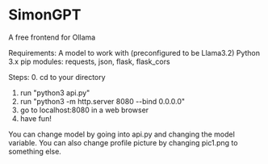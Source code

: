 # SimonGPT

A free frontend for Ollama

Requirements:
  A model to work with (preconfigured to be Llama3.2)
  Python 3.x
  pip modules: requests, json, flask, flask_cors

Steps:
  0. cd to your directory
  1. run "python3 api.py"
  2. run "python3 -m http.server 8080 --bind 0.0.0.0"
  3. go to localhost:8080 in a web browser
  4. have fun!
  
You can change model by going into api.py and changing the model variable.
You can also change profile picture by changing pic1.png to something else.
